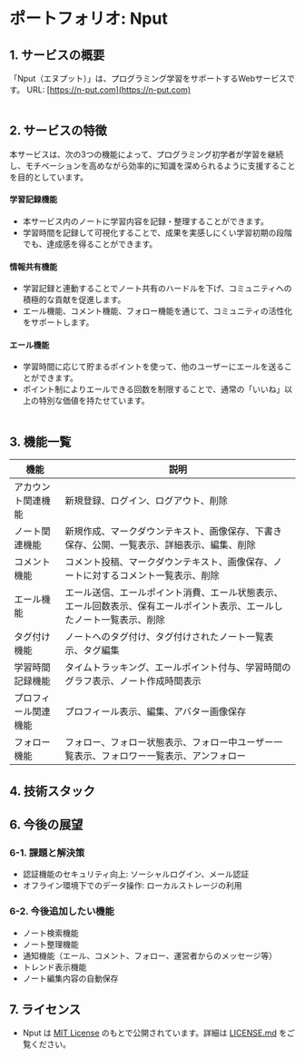 # ポートフォリオ: Nput

## 1. サービスの概要
「Nput（エヌプット）」は、プログラミング学習をサポートするWebサービスです。
URL: [https://n-put.com](https://n-put.com)
<br><br>

## 2. サービスの特徴
本サービスは、次の3つの機能によって、プログラミング初学者が学習を継続し、モチベーションを高めながら効率的に知識を深められるように支援することを目的としています。

#### 学習記録機能
- 本サービス内のノートに学習内容を記録・整理することができます。
- 学習時間を記録して可視化することで、成果を実感しにくい学習初期の段階でも、達成感を得ることができます。

#### 情報共有機能
- 学習記録と連動することでノート共有のハードルを下げ、コミュニティへの積極的な貢献を促進します。
- エール機能、コメント機能、フォロー機能を通じて、コミュニティの活性化をサポートします。

#### エール機能
- 学習時間に応じて貯まるポイントを使って、他のユーザーにエールを送ることができます。
- ポイント制によりエールできる回数を制限することで、通常の「いいね」以上の特別な価値を持たせています。
<br><br>

## 3. 機能一覧
| 機能 | 説明 |
| ---- | ---- |
| アカウント関連機能 | 新規登録、ログイン、ログアウト、削除 |
| ノート関連機能 | 新規作成、マークダウンテキスト、画像保存、下書き保存、公開、一覧表示、詳細表示、編集、削除 |
| コメント機能 | コメント投稿、マークダウンテキスト、画像保存、ノートに対するコメント一覧表示、削除 |
| エール機能 | エール送信、エールポイント消費、エール状態表示、エール回数表示、保有エールポイント表示、エールしたノート一覧表示、削除 |
| タグ付け機能 | ノートへのタグ付け、タグ付けされたノート一覧表示、タグ編集 |
| 学習時間記録機能 | タイムトラッキング、エールポイント付与、学習時間のグラフ表示、ノート作成時間表示 |
| プロフィール関連機能 | プロフィール表示、編集、アバター画像保存 |
| フォロー機能 | フォロー、フォロー状態表示、フォロー中ユーザー一覧表示、フォロワー一覧表示、アンフォロー |

## 4. 技術スタック


## 6. 今後の展望
### 6-1. 課題と解決策
- 認証機能のセキュリティ向上: ソーシャルログイン、メール認証
- オフライン環境下でのデータ操作: ローカルストレージの利用

### 6-2. 今後追加したい機能
- ノート検索機能
- ノート整理機能
- 通知機能（エール、コメント、フォロー、運営者からのメッセージ等）
- トレンド表示機能
- ノート編集内容の自動保存

## 7. ライセンス
- Nput は [MIT License](https://opensource.org/licenses/MIT) のもとで公開されています。詳細は [LICENSE.md](https://github.com/hirolibe/nput/blob/main/LICENSE.md) をご覧ください。
